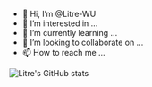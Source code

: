 - 👋 Hi, I’m @Litre-WU
- 👀 I’m interested in ...
- 🌱 I’m currently learning ...
- 💞️ I’m looking to collaborate on ...
- 📫 How to reach me ...

![Litre's GitHub stats](https://github-readme-stats.vercel.app/api?username=Litre-WU&show_icons=true&theme=onedark)
